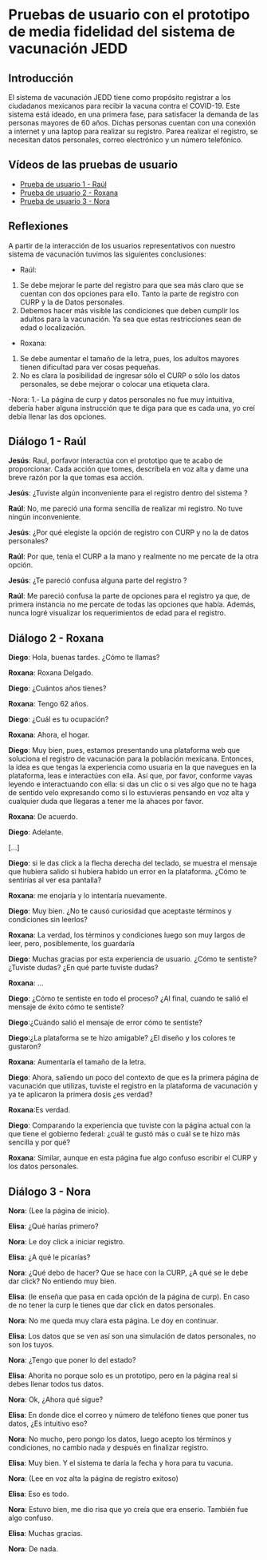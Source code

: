 # Pruebas de usuario con el prototipo de media fidelidad del sistema de vacunación JEDD

## Introducción

El sistema de vacunación JEDD tiene como propósito registrar a los ciudadanos mexicanos para recibir la vacuna contra el COVID-19. 
Este sistema está ideado, en una primera fase, para satisfacer la demanda de las personas mayores de 60 años. 
Dichas personas cuentan con una conexión a internet y una laptop para realizar su registro. 
Parea realizar el registro, se necesitan datos personales, correo electrónico y un número telefónico. 

## Vídeos de las pruebas de usuario

- [Prueba de usuario 1 - Raúl](https://youtu.be/sLBiPI6rQko)
- [Prueba de usuario 2 - Roxana](https://youtu.be/BLNtB59U00g)
- [Prueba de usuario 3 - Nora](https://drive.google.com/drive/folders/1PKoO1sxRVWPhCUknfzgYx56a-7JyI9Gx?usp=sharing)


## Reflexiones 

A partir de la interacción de los usuarios representativos con nuestro sistema de vacunación tuvimos las siguientes conclusiones:

- Raúl:

1. Se debe mejorar le parte del registro para que sea más claro que se cuentan con dos opciones para ello. 
Tanto la parte de registro con CURP y la de Datos personales.  
2. Debemos hacer más visible las condiciones que deben cumplir los adultos para la vacunación. Ya sea que estas restricciones sean de edad o localización.

- Roxana:

1. Se debe aumentar el tamaño de la letra, pues, los adultos mayores tienen dificultad para ver cosas pequeñas. 
2. No es clara la posibilidad de ingresar sólo el CURP o sólo los datos personales, se debe mejorar o colocar una etiqueta clara. 

-Nora:
1.- La página de curp y datos personales no fue muy intuitiva, debería haber alguna instrucción que te diga para que es cada una, yo creí debía llenar las dos opciones. 

## Diálogo 1 - Raúl

**Jesús**: Raul, porfavor interactúa con el prototipo que te acabo de proporcionar. Cada acción que tomes, descríbela en voz alta y 
dame una breve razón por la que tomas esa acción.

**Jesús**: ¿Tuviste algún inconveniente para el registro dentro del sistema ?

**Raúl**: No, me pareció una forma sencilla de realizar mi registro. No tuve ningún inconveniente.

**Jesús**: ¿Por qué elegiste la opción de registro con CURP y no la de datos personales?

**Raúl**: Por que, tenía el CURP a la mano y realmente no me percate de la otra opción.

**Jesús**: ¿Te pareció confusa alguna parte del registro ?

**Raúl**: Me pareció confusa la parte de opciones para el registro ya que, de primera instancia no me percate de todas las opciones que había. Además, nunca 
logré visualizar los requerimientos de edad para el registro.


## Diálogo 2 - Roxana

**Diego**: Hola, buenas tardes. ¿Cómo te llamas?

**Roxana**: Roxana Delgado.

**Diego**: ¿Cuántos años tienes? 

**Roxana**: Tengo 62 años. 

**Diego**: ¿Cuál es tu ocupación? 

**Roxana**: Ahora, el hogar. 

**Diego**: Muy bien, pues, estamos presentando una plataforma web que soluciona el registro de vacunación para la población mexicana. Entonces, la idea es que tengas la experiencia como usuaria en la que navegues en la plataforma, leas e interactúes con ella. Así que, por favor,  conforme vayas leyendo e interactuando con ella: si das un clic o si ves algo que no te haga de sentido velo expresando como si lo estuvieras pensando en voz alta y cualquier duda que llegaras a tener me la ahaces por favor.  

**Roxana**: De acuerdo. 

**Diego**: Adelante. 

[...]

**Diego**: si le das click a la flecha derecha del teclado, se muestra el mensaje que hubiera salido si hubiera habido un error en la plataforma. ¿Cómo te sentirías al ver esa pantalla?

**Roxana**: me enojaría y lo intentaría nuevamente.

**Diego**: Muy bien. ¿No te causó curiosidad que aceptaste términos y condiciones sin leerlos? 

**Roxana**: La verdad,  los términos y condiciones luego son muy largos de leer, pero, posiblemente, los guardaría 

**Diego**: Muchas gracias por esta experiencia de usuario. ¿Cómo te sentiste? ¿Tuviste dudas? ¿En qué parte tuviste dudas? 

**Roxana**: ...

**Diego**: ¿Cómo te sentiste en todo el proceso? ¿Al final, cuando te salió el mensaje de éxito cómo te sentiste? 

**Diego**:¿Cuándo salió el mensaje de error cómo te sentiste? 

**Diego**:¿La plataforma se te hizo amigable? ¿El diseño y los colores te gustaron? 

**Roxana**: Aumentaría el tamaño de la letra.

**Diego**: Ahora, saliendo un poco del contexto de que es la primera página de vacunación que utilizas, tuviste el registro en la plataforma de  vacunación y ya te aplicaron la primera dosis ¿es verdad? 

**Roxana**:Es verdad.

**Diego**: Comparando la experiencia que tuviste con la página actual con la que tiene el gobierno federal: ¿cuál te gustó más o cuál se te hizo más sencilla y por qué? 

**Roxana**: Similar, aunque en esta página fue algo confuso escribir el CURP y los datos personales.  

## Diálogo 3 - Nora

**Nora**: (Lee la página de inicio).

**Elisa**: ¿Qué harías primero?

**Nora**: Le doy click a iniciar registro.

**Elisa**: ¿A qué le picarías?

**Nora**: ¿Qué debo de hacer? Que se hace con la CURP, ¿A qué se le debe dar click? No entiendo muy bien.

**Elisa**: (le enseña que pasa en cada opción de la página de curp). En caso de no tener la curp le tienes que dar click en datos personales.

**Nora**: No me queda muy clara esta página. Le doy en continuar. 

**Elisa**: Los datos que se ven así son una simulación de datos personales, no son los tuyos.

**Nora**: ¿Tengo que poner lo del estado?

**Elisa**: Ahorita no porque solo es un prototipo, pero en la página real si debes llenar todos tus datos.

**Nora**: Ok, ¿Ahora qué sigue?

**Elisa**: En donde dice el correo y número de teléfono tienes que poner tus datos, ¿Es intuitivo eso?

**Nora**: No mucho, pero pongo los datos, luego acepto los términos y condiciones, no cambio nada y después en finalizar registro.

**Elisa**: Muy bien. Y el sistema te daría la fecha y hora para tu vacuna. 

**Nora**: (Lee en voz alta la página de registro exitoso)

**Elisa**: Eso es todo.

**Nora**: Estuvo bien, me dio risa que yo creía que era enserio.  También fue algo confuso.

**Elisa**: Muchas gracias.

**Nora**: De nada.



